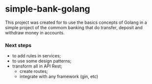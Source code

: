 # simple-bank-golang
This project was created for to use the basics concepts of Golang in a simple project of the commom banking that do transfer, deposit and withdraw money in accounts.

### Next steps
* to add rules in services;
* to use some design patterns;
* transform all in API Rest;
    * create routes;
    * integrate with any framework (gin, etc)